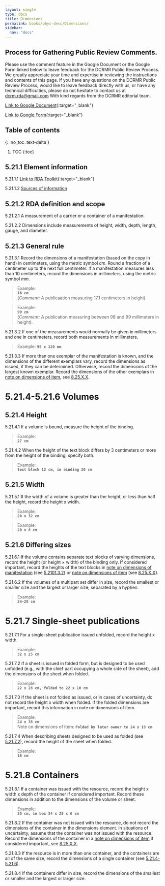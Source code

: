```yaml
---
layout: single
type: docs
title: Dimensions
permalink: books/phys-desc/Dimensions/
sidebar:
  nav: "docs"
---
```


## Process for Gathering Public Review Comments.
Please use the comment feature in the Google Document or the Google Form linked below to leave feedback for the DCRMR Public Review Process.  We greatly appreciate your time and expertise in reviewing the instructions and contents of this page.  If you have any questions on the DCRMR Public Review Process, would like to leave feedback directly with us, or have any technical difficulties, please do not hesitate to contact us at dcrm.rda@gmail.com  With kind regards from the DCRMR editorial team.

[Link to Google Document](https://docs.google.com/document/d/1jcRrqWZuuwVdwfNtmi6hQ0HrUQA7fHyGtSbsvdHzva8/edit){:target="_blank"}

[Link to Google Form](https://docs.google.com/forms/d/e/1FAIpQLSdNtJkbY1mngdTcvCoB7zZcpaIuuKHvlbyiidP-QunDy14VcQ/viewform){:target="_blank"}

## Table of contents
{: .no_toc .text-delta }

1. TOC
{:toc}

## 5.21.1 Element information

<a name="5.21.1.1">5.21.1.1</a> [Link to RDA Toolkit](https://beta.rdatoolkit.org/Content?externalId=en-US_ala-cc95f0fd-c059-334d-b240-c7379e396c7d){:target="_blank"}

<a name="5.21.1.2">5.21.1.2</a> [Sources of information](/DCRMR/books/phys-desc/)

## 5.21.2 RDA definition and scope

<a name="5.21.2.1">5.21.2.1</a> A measurement of a carrier or a container of a manifestation.

<a name="5.21.2.2">5.21.2.2</a> Dimensions include measurements of height, width, depth, length, gauge, and diameter.

## 5.21.3 General rule

<a name="5.21.3.1">5.21.3.1</a> Record the dimensions of a manifestation (based on the copy in hand) in centimeters, using the metric symbol *cm*. Round a fraction of a centimeter up to the next full centimeter. If a manifestation measures less than 10 centimeters, record the dimensions in millimeters, using the metric symbol *mm*. 

>Example:  
> **`18 cm`**  
> (*Comment:* A publicaation measuring 17.1 centimeters in height)
 
>Example:  
> **`99 cm`**  
> (*Comment:* A publication measuring between 98 and 99 millimeters in height).

<a name="5.21.3.2">5.21.3.2</a> If one of the measurements would normally be given in millimeters and one in centimeters, record both measurements in millimeters.

>Example:
> **`95 x 120 mm`**

<a name="5.21.3.3">5.21.3.3</a> If more than one exemplar of the manifestation is known, and the dimensions of the different exemplars vary, record the dimensions as issued, if they can be determined. Otherwise, record the dimensions of the largest known exemplar.  Record the dimensions of the other exemplars in [note on dimensions of item](/DCRMR/books/notes-on-items/Note-on-dimesions-of-item/), see [8.25.X.X](/DCRMR/books/notes-on-items/Note-on-dimesions-of-item/#8.25.X.X).

# 5.21.4-5.21.6 Volumes

## 5.21.4 Height

<a name="5.21.4.1">5.21.4.1</a> If a volume is bound, measure the height of the binding. 

>Example:  
> **`27 cm`**

<a name="5.21.4.2">5.21.4.2</a> When the height of the text block differs by 3 centimeters or more from the height of the binding, specify both.

>Example:  
> **`text block 12 cm, in binding 20 cm`**

## 5.21.5 Width

<a name="5.21.5.1">5.21.5.1</a> If the width of a volume is greater than the height, or less than half the height, record the height x width. 

>Example:  
> **`20 x 32 cm`**

>Example:  
>**`20 x 8 cm`**

## 5.21.6 Differing sizes

<a name="5.21.6.1">5.21.6.1</a> If the volume contains separate text blocks of varying dimensions, record the height (or height × width) of the binding only. If considered important, record the heights of the text blocks in [note on dimensions of manifestation](/DCRMR/books/phys-desc/Note-on-dimensions-of-manifestation/) (see [5.2101.3.2](/DCRMR/books/phys-desc/Note-on-dimensions-of-manifestation/#5.2101.3.2)) or [note on dimensions of item](/DCRMR/books/notes-on-items/Note-on-dimensions-of-item/) (see [8.25.X.X](/DCRMR/books/notes-on-items/Note-on-dimensions-of-item/#8.25.X.X)).

<a name="5.21.6.2">5.21.6.2</a> If the volumes of a multipart set differ in size, record the smallest or smaller size and the largest or larger size, separated by a hyphen.

>Example:  
> **`24-28 cm`**

# 5.21.7 Single-sheet publications

<a name="5.21.7.1">5.21.7.1</a> For a single-sheet publication issued unfolded, record the height x width. 

>Example:  
> **`32 x 25 cm`**

<a name="5.21.7.2">5.21.7.2</a> If a sheet is issued in folded form, but is designed to be used unfolded (e.g., with the chief part occupying a whole side of the sheet), add the dimensions of the sheet when folded.

>Example:  
> **`22 x 28 cm, folded to 22 x 10 cm`**

<a name="5.21.7.3">5.21.7.3</a> If the sheet is not folded as issued, or in cases of uncertainty, do not record the height x width when folded. If the folded dimensions are important, record this information in note on dimensions of item.

>Example:  
> **`24 x 38 cm`**   
> Note on dimensions of item: **`Folded by later owner to 24 x 19 cm`**

<a name="5.21.7.4">5.21.7.4</a> When describing sheets designed to be used as folded (see [5.21.7.2](/DCRMR/books/phys-desc/Dimensions/#5.21.7.2)), record the height of the sheet when folded.

>Example:  
> **`18 cm`**  

# 5.21.8 Containers

<a name="5.21.8.1">5.21.8.1</a> If a container was issued with the resource, record the height x width x depth of the container if considered important. Record these dimensions in addition to the dimensions of the volume or sheet.

>Example:  
>**`33 cm, in box 34 x 25 x 6 cm`**

<a name="5.21.8.2">5.21.8.2</a> If the container was not issued with the resource, do not record the dimensions of the container in the dimensions element.  In situations of uncertainty, assume that the container was not issued with the resource. Record the dimensions of the container in a [note on dimensions of item](/DCRMR/books/notes-on-items/Note-on-dimensions-of-item/) if considered important, see [8.25.X.X](/DCRMR/books/notes-on-items/Note-on-dimensions-of-item/#8.25.X.X). 

<a name="5.21.8.3">5.21.8.3</a> If the resource is in more than one container, and the containers are all of the same size, record the dimensions of a single container (see [5.21.4-5.21.6](/DCRMR/books/phys-desc/Dimensions/#5214-5216-volumes)).

<a name="5.21.8.4">5.21.8.4</a> If the containers differ in size, record the dimensions of the smallest or smaller and the largest or larger size.
